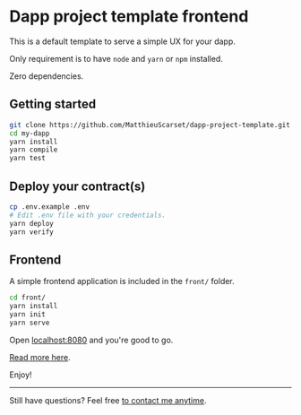 # Dapp project template frontend

This is a default template to serve a simple UX for your dapp.

Only requirement is to have `node` and `yarn` or `npm` installed.

Zero dependencies.

## Getting started

```bash
git clone https://github.com/MatthieuScarset/dapp-project-template.git my-dapp
cd my-dapp
yarn install
yarn compile
yarn test
```

## Deploy your contract(s)

```bash
cp .env.example .env
# Edit .env file with your credentials.
yarn deploy 
yarn verify
```


## Frontend

A simple frontend application is included in the `front/` folder.

```bash
cd front/
yarn install
yarn init 
yarn serve
```

Open [localhost:8080](http://localhost:8080) and you're good to go.

[Read more here](front/README.md).

Enjoy!

---

Still have questions? Feel free [to contact me anytime](humans.txt).
